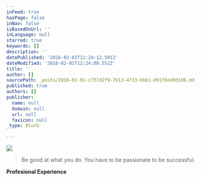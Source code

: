 ```yaml
---
inFeed: true
hasPage: false
inNav: false
isBasedOnUrl: ''
inLanguage: null
starred: true
keywords: []
description: ''
datePublished: '2016-02-01T12:24:12.501Z'
dateModified: '2016-02-01T12:24:08.552Z'
title: ''
author: []
sourcePath: _posts/2016-02-01-c737d2f9-7b13-4f33-bbb1-d91fbe49d106.md
published: true
authors: []
publisher:
  name: null
  domain: null
  url: null
  favicon: null
_type: Blurb

---
```

![](https://s3-us-west-2.amazonaws.com/the-grid-img/p/f1726fe5e34c6659407e38491ba46c94fdd25e28.jpg)

> Be good at what you do. You have to be passionate to be successful.

**Profesional Experience**